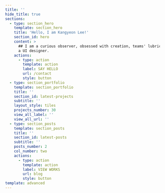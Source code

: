 ```yaml
---
title: ''
hide_title: true
sections:
  - type: section_hero
    template: section_hero
    title: 'Hello, I am Kangyeon Lee!'
    section_id: hero
    content: >
      ## I am a curious observer, obsessed with creation, teams' lubricant, and
      a UI designer.
    actions:
      - type: action
        template: action
        label: SAY HELLO
        url: /contact
        style: button
  - type: section_portfolio
    template: section_portfolio
    title: ''
    section_id: latest-projects
    subtitle: ''
    layout_style: tiles
    projects_number: 30
    view_all_label: ''
    view_all_url: ''
  - type: section_posts
    template: section_posts
    title: ''
    section_id: latest-posts
    subtitle: ''
    posts_number: 2
    col_number: two
    actions:
      - type: action
        template: action
        label: VIEW WORKS
        url: blog
        style: button
template: advanced
---
```


